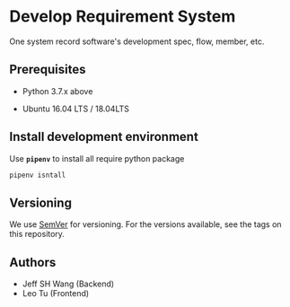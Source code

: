 # Develop Requirement System

One system record software's development spec, flow, member, etc.

## Prerequisites

* Python 3.7.x above

* Ubuntu 16.04 LTS / 18.04LTS

## Install development environment

Use **`pipenv`** to install all require python package

```bash
pipenv isntall
```

## Versioning

We use [SemVer](https://semver.org/) for versioning. For the versions available, see the tags on this repository.

## Authors

* Jeff SH Wang (Backend)
* Leo Tu (Frontend)
